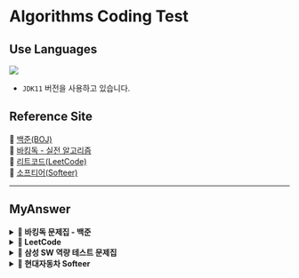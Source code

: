# Algorithms Coding Test

## Use Languages

<img src="https://img.shields.io/badge/-Java-red?logo=Java&logoColor=white&style=flat-square"/></a>  
- `JDK11` 버전을 사용하고 있습니다.

## Reference Site

📝 [백준(BOJ)](https://www.acmicpc.net/) </br>
📝 [바킹독 - 실전 알고리즘](https://github.com/encrypted-def/basic-algo-lecture/tree/master) </br>
📝 [리트코드(LeetCode)](https://leetcode.com/problemset/) </br>
📝 [소프티어(Softeer)](https://softeer.ai/practice) </br>

---

## MyAnswer

<details><summary><b> 🚀 바킹독 문제집 - 백준</b></summary>
<div>
<blockquote>

|  번호  |                       주제                       |                                              진행도                                               |
|:----:|:----------------------------------------------:|:----------------------------------------------------------------------------------------------:|
| 0x05 |     [스택](src/baa_kingDog/stack/README.md)      |  ![100%](https://progress-bar.dev/6/?scale=8&title=progress&width=500&color=babaca&suffix=/8)  |
| 0x06 |      [큐](src/baa_kingDog/queue/README.md)      |  ![100%](https://progress-bar.dev/3/?scale=3&title=progress&width=500&color=babaca&suffix=/3)  |
| 0x07 |      [덱](src/baa_kingDog/deque/README.md)      |  ![100%](https://progress-bar.dev/3/?scale=4&title=progress&width=500&color=babaca&suffix=/4)  |
| 0x08 |                스택의 활용(수식의 괄호 쌍)                |  ![100%](https://progress-bar.dev/0/?scale=5&title=progress&width=500&color=babaca&suffix=/5)  |
| 0x09 |      [BFS](src/baa_kingDog/bfs/README.md)      | ![100%](https://progress-bar.dev/4/?scale=30&title=progress&width=500&color=babaca&suffix=/30) |
| 0x0B |   [재귀](src/baa_kingDog/recursion/README.md)    | ![100%](https://progress-bar.dev/4/?scale=10&title=progress&width=500&color=babaca&suffix=/10) |
| 0x0C | [백트래킹](src/baa_kingDog/backtracking/README.md) | ![100%](https://progress-bar.dev/1/?scale=20&title=progress&width=500&color=babaca&suffix=/20) |
| 0x0D |                     시뮬레이션                      | ![100%](https://progress-bar.dev/0/?scale=61&title=progress&width=500&color=babaca&suffix=/61) |
| 0x0E |                      정렬 I                      |  ![100%](https://progress-bar.dev/0/?scale=8&title=progress&width=500&color=babaca&suffix=/8)  |
| 0x0F |                     정렬 II                      |  ![100%](https://progress-bar.dev/0/?scale=9&title=progress&width=500&color=babaca&suffix=/9)  |
| 0x10 |                   다이나믹 프로그래밍                   | ![100%](https://progress-bar.dev/0/?scale=44&title=progress&width=500&color=babaca&suffix=/44) |
| 0x11 |                      그리디                       | ![100%](https://progress-bar.dev/0/?scale=17&title=progress&width=500&color=babaca&suffix=/17) |
| 0x12 |                       수학                       | ![100%](https://progress-bar.dev/0/?scale=39&title=progress&width=500&color=babaca&suffix=/39) |
| 0x13 |                      이분탐색                      | ![100%](https://progress-bar.dev/0/?scale=21&title=progress&width=500&color=babaca&suffix=/21) |
| 0x14 |                     투 포인터                      | ![100%](https://progress-bar.dev/0/?scale=11&title=progress&width=500&color=babaca&suffix=/11) |
| 0x15 |                       해시                       | ![100%](https://progress-bar.dev/0/?scale=10&title=progress&width=500&color=babaca&suffix=/10) |
| 0x16 |                    이진 검색 트리                    |  ![100%](https://progress-bar.dev/0/?scale=7&title=progress&width=500&color=babaca&suffix=/7)  |
| 0x17 |                     우선순위 큐                     |  ![100%](https://progress-bar.dev/0/?scale=8&title=progress&width=500&color=babaca&suffix=/8)  |
</blockquote>
</div>
</details>

<details><summary><b> 🚀 LeetCode </b></summary>
<div>
<h3> Array </h3>
<blockquote>

|  번호  |                        주제                         | 난이도 |
|:----:|:-------------------------------------------------:|:---:|
| 0001 | [Two Sum](https://leetcode.com/problems/two-sum/) | `easy`|

</blockquote>

<h3> Linked List </h3>
<blockquote>

|  번호  |                                     주제                                      | 난이도 |
|:----:|:---------------------------------------------------------------------------:|:---:|
| 0206 | [Reverse a Linked List](https://leetcode.com/problems/reverse-linked-list/) | `easy`|

</blockquote>
</div>
</details>


<details><summary><b> 🚀 삼성 SW 역량 테스트 문제집</b></summary>
<div>
<blockquote>
  <ul>
    <li><a href='https://github.com/IToriginal/AlgorithmCT/blob/main/src/baekjoon/%EC%82%BC%EC%84%B1A%ED%98%95/%EC%8B%9C%ED%97%98%EA%B0%90%EB%8F%85_13458/Main.java'>BOJ13458 - 시험 감독</a> : 수학, 사칙연산</li>
    <li><a href='https://github.com/IToriginal/AlgorithmCT/blob/main/src/baekjoon/%EC%82%BC%EC%84%B1A%ED%98%95/%EC%A3%BC%EC%82%AC%EC%9C%84%EA%B5%B4%EB%A6%AC%EA%B8%B0_14499/Main.java'>BOJ14499 - 주사위 굴리기</a> : 구현, 시뮬레이션 </li>
    <li><a href='https://github.com/IToriginal/AlgorithmCT/blob/main/src/baekjoon/%EC%82%BC%EC%84%B1A%ED%98%95/%ED%87%B4%EC%82%AC_14501/Main.java'>BOJ14501 - 퇴사</a> : 백트래킹(Backtracking)</li>
  </ul>
</blockquote>
</div>
</details>

<details><summary><b> 🚀 현대자동차 Softeer </b></summary>
<div>
<blockquote>
  <ul>
    <li><a href='https://softeer.ai/practice/6283'>Level2 - 8단 변속기</a> : 구현</li>
    <li><a href='https://softeer.ai/practice/6280'>Level2 - 지도 자동 구축</a> : 구현</li>
    <li><a href='https://softeer.ai/practice/6282'>Level2 - 장애물 인식 프로그램</a> : BFS</li>
    <li><a href='https://softeer.ai/practice/6284'>Level2 - 바이러스</a> : 구현</li>
    <li><a href='https://softeer.ai/practice/6270'>Level2 - GBC</a> : 구현</li>
    <li><a href='https://softeer.ai/practice/6269'>Level2 - 비밀 메뉴</a> : 구현</li>
    <li><a href='https://softeer.ai/practice/6294'>Level3 - 성적평균</a> : 구현</li>
  </ul>
</blockquote>
</div>
</details>
